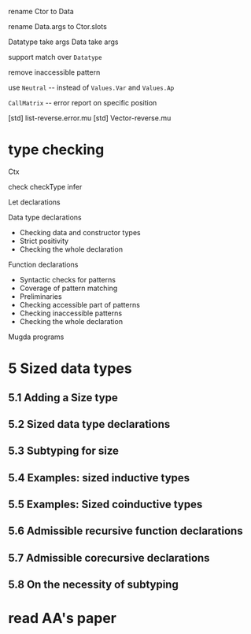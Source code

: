 rename Ctor to Data

rename Data.args to Ctor.slots

Datatype take args
Data take args

support match over `Datatype`

remove inaccessible pattern

use `Neutral` -- instead of `Values.Var` and `Values.Ap`

`CallMatrix` -- error report on specific position

[std] list-reverse.error.mu
[std] Vector-reverse.mu

# type checking

Ctx

check
checkType
infer

Let declarations

Data type declarations

- Checking data and constructor types
- Strict positivity
- Checking the whole declaration

Function declarations

- Syntactic checks for patterns
- Coverage of pattern matching
- Preliminaries
- Checking accessible part of patterns
- Checking inaccessible patterns
- Checking the whole declaration

Mugda programs

# 5 Sized data types

## 5.1 Adding a Size type

## 5.2 Sized data type declarations

## 5.3 Subtyping for size

## 5.4 Examples: sized inductive types

## 5.5 Examples: Sized coinductive types

## 5.6 Admissible recursive function declarations

## 5.7 Admissible corecursive declarations

## 5.8 On the necessity of subtyping

# read AA's paper
